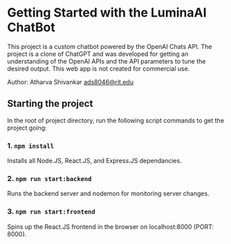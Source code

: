 # Getting Started with the LuminaAI ChatBot

This project is a custom chatbot powered by the OpenAI Chats API. The project is a clone of ChatGPT and was developed for getting an understanding of the OpenAI APIs and the API parameters to tune the desired output. This web app is not created for commercial use.

Author: Atharva Shivankar <ads8046@rit.edu>

## Starting the project

In the root of project directory, run the following script commands to get the project going:

### 1.  `npm install`

Installs all Node.JS, React.JS, and Express.JS dependancies.

### 2. `npm run start:backend`

Runs the backend server and nodemon for monitoring server changes.

### 3. `npm run start:frontend`

Spins up the React.JS frontend in the browser on localhost:8000 (PORT: 8000).
